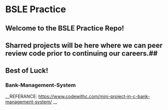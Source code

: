 # BSLE Practice #
## Welcome to the BSLE Practice Repo! ##
## Sharred projects will be here where we can peer review code prior to continuing our careers.##

## Best of Luck! ##

### Bank-Management-System ###
__REFERANCE: https://www.codewithc.com/mini-project-in-c-bank-management-system/ __

